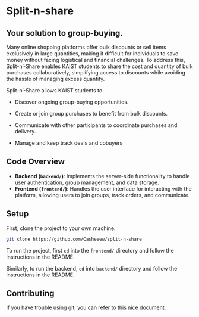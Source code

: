 # Split-n-share
## Your solution to group-buying.

Many online shopping platforms offer bulk discounts or sell items exclusively in large quantities, making it difficult for individuals to save money without facing logistical and financial challenges. To address this, Split-n’-Share enables KAIST students to share the cost and quantity of bulk purchases collaboratively, simplifying access to discounts while avoiding the hassle of managing excess quantity.

Split-n’-Share allows KAIST students to 

- Discover ongoing group-buying opportunities.

- Create or join group purchases to benefit from bulk discounts.

- Communicate with other participants to coordinate purchases and delivery.

- Manage and keep track deals and cobuyers

## Code Overview

- **Backend (`backend/`)**: Implements the server-side functionality to handle user authentication, group management, and data storage.
- **Frontend (`frontend/`)**: Handles the user interface for interacting with the platform, allowing users to join groups, track orders, and communicate.

## Setup

First, clone the project to your own machine.

```bash
git clone https://github.com/Casheeew/split-n-share
```

To run the project, first `cd` into the `frontend/` directory and follow the instructions in the README. 

Similarly, to run the backend, `cd` into `backend/` directory and follow the instructions in the README.

## Contributing

If you have trouble using git, you can refer to [this nice document](https://github.com/Kuuuube/Misc_Scripts/blob/main/notes/how_to_manage_a_forked_repo/readme.md).
